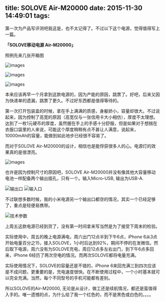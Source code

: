 title: SOLOVE Air-M20000
date: 2015-11-30 14:49:01
tags:
---

第一次为产品写评测吧我这是，也不太记得了。不过以下这个电源，觉得值得写上一篇。

**「SOLOVE移动电源 Air-M20000」**

照例先来几张开箱图

![images](http://duart.qiniudn.com/SOLOVE_1.jpg)

<!-- more -->

![images](http://duart.qiniudn.com/SOLOVE_2.jpg)

![images](http://duart.qiniudn.com/SOLOVE_4.jpg)

本来应该再早一个月拿到这款电源的，因为产能的原因，跳票了。好吧，后来又因为快递单的遗漏，跳票了更久。不过好东西都是值得等待的。

第一次打开包装盒的时候，拿在手上满满的质感，身躯娇小，容量却很大。不过说起来，因为控制了高宽的原因（高宽仅与一张信用卡大小相仿），厚度不太理想。达到了一枚1元硬币的厚度，虽然握在手上的手感十分舒服，但是如果对于想揣在衣服口袋里的人来说，可能这个厚度稍稍有点不甚让人满意，说起来，10000mAh的容量，能做到如此地步已经很不容易了。

而对于SOLOVE Air-M20000的设计，相信也是能俘获很多人的心。电源灯的效果真的是很漂亮。

![images](http://duart.qiniudn.com/SOLOVE_5.jpg)

也许是因为控制尺寸的原因吧，SOLOVE Air-M20000并没有像其他大容量移动电池一样配备两个输出插孔，只有一个。输入Micro-USB, 输出为USB-A.

![输出口](http://duart.qiniudn.com/SOLOVE_6.jpg)
![输入口](http://duart.qiniudn.com/SOLOVE_7.jpg)

不过联想多数时候，我的小米电源另一个输出口都空的情况，其实一个已经足够了，重点是轻便易携带。

![技术参数](http://duart.qiniudn.com/SOLOVE_3.jpg)

上周五这款电源已经到货了，没有第一时间拿来写当然是为了接受下周末的检验。

实际使用中，周五的晚上电源满电，周六出门12点半到下午6点，iPhone 6从3点开始电量百分之15，接入SOLOVE，1小时后达到92%，期间不停的在发微信。然后取下电源，周六没有为SOLOVE充电，周日12点多左右出门，到下午6点多回来，iPhone 6经历了两次空电的情况。而两次SOLOVE都将电量充满。

实际使用情况下，SOLOVE的容量还是不错的，iPhone 6来回充满三到四次应该是不成问题，更重要的是，充电速度很快。在不断使用过程中，一个小时基本就可以完全充满。当然，每个不同型号的手机可能都有差别。

所以SOLOVE的Air-M20000, 无论是从设计，做工还是续航情况，都还是蛮值得入手的。唯一遗憾的点，为什么给了我一个红色的，而不是黑色或白色的。。。。

